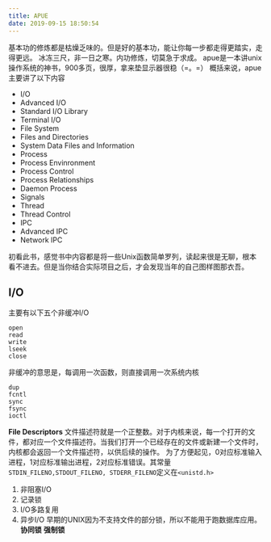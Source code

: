 ```yaml
---
title: APUE
date: 2019-09-15 18:50:54
---
```

基本功的修炼都是枯燥乏味的。但是好的基本功，能让你每一步都走得更踏实，走得更远。
冰冻三尺，非一日之寒。内功修炼，切莫急于求成。
apue是一本讲unix操作系统的神书，900多页，很厚，拿来垫显示器很稳（=。=）
概括来说，apue主要讲了以下内容
* I/O
 * Advanced I/O
 * Standard I/O Library
 * Terminal I/O
* File System
 * Files and Directories
 * System Data Files and Information
* Process
 * Process Envinronment
 * Process Control
 * Process Relationships
 * Daemon Process 
 * Signals
 * Thread
 * Thread Control
 * IPC
 * Advanced IPC
 * Network IPC

初看此书，感觉书中内容都是将一些Unix函数简单罗列，读起来很是无聊，根本看不进去。但是当你结合实际项目之后，才会发现当年的自己图样图那衣吾。

## I/O
主要有以下五个非缓冲I/O
```
open
read
write
lseek
close
```
非缓冲的意思是，每调用一次函数，则直接调用一次系统内核
```
dup
fcntl
sync
fsync
ioctl
```
**File Descriptors**
文件描述符就是一个正整数。对于内核来说，每一个打开的文件，都对应一个文件描述符。当我们打开一个已经存在的文件或新建一个文件时，内核都会返回一个文件描述符，以供后续的操作。
为了方便起见，0对应标准输入进程，1对应标准输出进程，2对应标准错误。其常量`STDIN_FILENO,STDOUT_FILENO, STDERR_FILENO`定义在`<unistd.h>`


1. 非阻塞I/O
1. 记录锁
1. I/O多路复用
1. 异步I/O
早期的UNIX因为不支持文件的部分锁，所以不能用于跑数据库应用。
**协同锁**
**强制锁**




